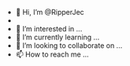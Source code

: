 - 👋 Hi, I’m @RipperJec
- <br>
- 👀 I’m interested in ...
- 🌱 I’m currently learning ...
- 💞️ I’m looking to collaborate on ...
- 📫 How to reach me ...

<!---
RipperJec/RipperJec is a ✨ special ✨ repository because its `README.md` (this file) appears on your GitHub profile.
You can click the Preview link to take a look at your changes.
--->
